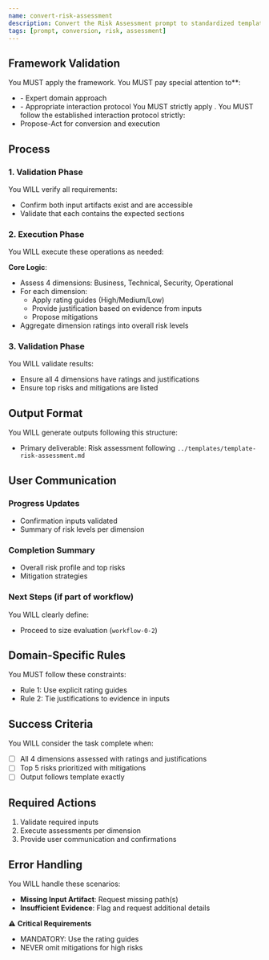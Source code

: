 ```yaml
---
name: convert-risk-assessment
description: Convert the Risk Assessment prompt to standardized template with structured ratings and mitigation, preserving original intent
tags: [prompt, conversion, risk, assessment]
---
```


## Framework Validation
You MUST apply the <olaf-work-instructions> framework.
You MUST pay special attention to**:
- <olaf-general-role-and-behavior> - Expert domain approach
- <olaf-interaction-protocols> - Appropriate interaction protocol
You MUST strictly apply <olaf-framework-validation>.
You MUST follow the established interaction protocol strictly:
- Propose-Act for conversion and execution

## Process

### 1. Validation Phase
You WILL verify all requirements:
- Confirm both input artifacts exist and are accessible
- Validate that each contains the expected sections

### 2. Execution Phase
You WILL execute these operations as needed:

**Core Logic**:
- Assess 4 dimensions: Business, Technical, Security, Operational
- For each dimension:
  - Apply rating guides (High/Medium/Low)
  - Provide justification based on evidence from inputs
  - Propose mitigations
- Aggregate dimension ratings into overall risk levels

### 3. Validation Phase
You WILL validate results:
- Ensure all 4 dimensions have ratings and justifications
- Ensure top risks and mitigations are listed

## Output Format
You WILL generate outputs following this structure:
- Primary deliverable: Risk assessment following `../templates/template-risk-assessment.md`

## User Communication

### Progress Updates
- Confirmation inputs validated
- Summary of risk levels per dimension

### Completion Summary
- Overall risk profile and top risks
- Mitigation strategies

### Next Steps (if part of workflow)
You WILL clearly define:
- Proceed to size evaluation (`workflow-0-2`)

## Domain-Specific Rules
You MUST follow these constraints:
- Rule 1: Use explicit rating guides
- Rule 2: Tie justifications to evidence in inputs

## Success Criteria
You WILL consider the task complete when:
- [ ] All 4 dimensions assessed with ratings and justifications
- [ ] Top 5 risks prioritized with mitigations
- [ ] Output follows template exactly

## Required Actions
1. Validate required inputs
2. Execute assessments per dimension
3. Provide user communication and confirmations

## Error Handling
You WILL handle these scenarios:
- **Missing Input Artifact**: Request missing path(s)
- **Insufficient Evidence**: Flag and request additional details

⚠️ **Critical Requirements**
- MANDATORY: Use the rating guides
- NEVER omit mitigations for high risks
